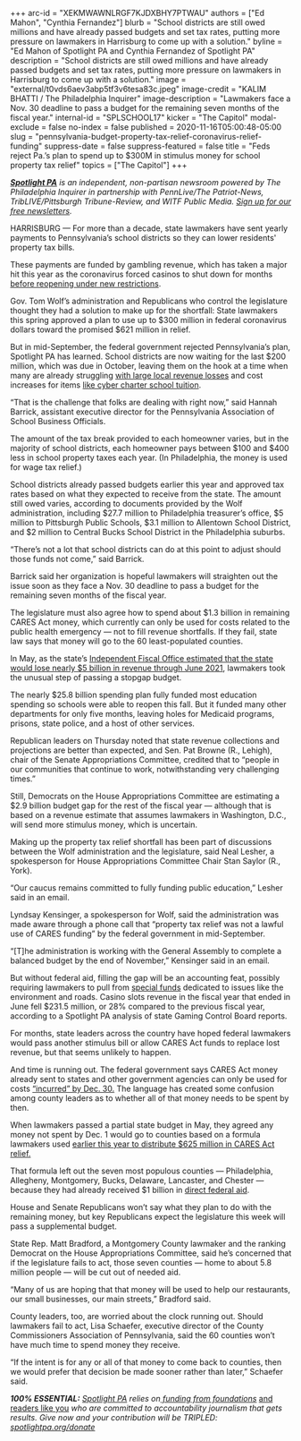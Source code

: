 +++
arc-id = "XEKMWAWNLRGF7KJDXBHY7PTWAU"
authors = ["Ed Mahon", "Cynthia Fernandez"]
blurb = "School districts are still owed millions and have already passed budgets and set tax rates, putting more pressure on lawmakers in Harrisburg to come up with a solution."
byline = "Ed Mahon of Spotlight PA and Cynthia Fernandez of Spotlight PA"
description = "School districts are still owed millions and have already passed budgets and set tax rates, putting more pressure on lawmakers in Harrisburg to come up with a solution."
image = "external/t0vds6aev3abp5tf3v6tesa83c.jpeg"
image-credit = "KALIM BHATTI / The Philadelphia Inquirer"
image-description = "Lawmakers face a Nov. 30 deadline to pass a budget for the remaining seven months of the fiscal year."
internal-id = "SPLSCHOOL17"
kicker = "The Capitol"
modal-exclude = false
no-index = false
published = 2020-11-16T05:00:48-05:00
slug = "pennsylvania-budget-property-tax-relief-coronavirus-relief-funding"
suppress-date = false
suppress-featured = false
title = "Feds reject Pa.’s plan to spend up to $300M in stimulus money for school property tax relief"
topics = ["The Capitol"]
+++

<a href="https://www.spotlightpa.org/"><i><b>Spotlight PA</b></i></a><i> is an independent, non-partisan newsroom powered by The Philadelphia Inquirer in partnership with PennLive/The Patriot-News, TribLIVE/Pittsburgh Tribune-Review, and WITF Public Media. </i><a href="https://www.spotlightpa.org/newsletters"><i>Sign up for our free newsletters</i></a><i>.</i>

HARRISBURG — For more than a decade, state lawmakers have sent yearly payments to Pennsylvania’s school districts so they can lower residents' property tax bills.

These payments are funded by gambling revenue, which has taken a major hit this year as the coronavirus forced casinos to shut down for months <a href="https://www.casino.org/news/pennsylvania-casino-closures-cost-state-424m-in-lost-taxes/">before reopening under new restrictions</a>.

Gov. Tom Wolf’s administration and Republicans who control the legislature thought they had a solution to make up for the shortfall: State lawmakers this spring approved a plan to use up to $300 million in federal coronavirus dollars toward the promised $621 million in relief.

But in mid-September, the federal government rejected Pennsylvania’s plan, Spotlight PA has learned. School districts are now waiting for the last $200 million, which was due in October, leaving them on the hook at a time when many are already struggling <a href="https://web.archive.org/20201116104329/https://www.pasbo.org/blog_home.asp?Display=122&link_id=0&can_id=2851c4d18158ae40ff4e87a6d0906fd0&source=email-act-now-to-prevent-catastrophic-cuts-to-your-local-public-schools&email_referrer=email_795325&email_subject=act-now-to-prevent-catastrophic-cuts-to-your-local-public-schools">with large local revenue losses</a> and cost increases for items <a href="https://web.archive.org/20201101051757/https://www.pasbo.org/blog_home.asp?Display=123">like cyber charter school tuition</a>.

“That is the challenge that folks are dealing with right now,” said Hannah Barrick, assistant executive director for the Pennsylvania Association of School Business Officials.

The amount of the tax break provided to each homeowner varies, but in the majority of school districts, each homeowner pays between $100 and $400 less in school property taxes each year. (In Philadelphia, the money is used for wage tax relief.)

<script src="https://www.spotlightpa.org/embed.js" async></script><div data-spl-embed-version="1" data-spl-src="https://www.spotlightpa.org/embeds/newsletter/"></div>

School districts already passed budgets earlier this year and approved tax rates based on what they expected to receive from the state. The amount still owed varies, according to documents provided by the Wolf administration, including $27.7 million to Philadelphia treasurer’s office, $5 million to Pittsburgh Public Schools, $3.1 million to Allentown School District, and $2 million to Central Bucks School District in the Philadelphia suburbs.

“There’s not a lot that school districts can do at this point to adjust should those funds not come,” said Barrick.

Barrick said her organization is hopeful lawmakers will straighten out the issue soon as they face a Nov. 30 deadline to pass a budget for the remaining seven months of the fiscal year.

The legislature must also agree how to spend about $1.3 billion in remaining CARES Act money, which currently can only be used for costs related to the public health emergency — not to fill revenue shortfalls. If they fail, state law says that money will go to the 60 least-populated counties.

In May, as the state’s <a href="https://www.inquirer.com/politics/pennsylvania/spl/pennsylvania-5-billion-shortfall-budget-2020-coronavirus-20200526.html">Independent Fiscal Office estimated that the state would lose nearly $5 billion in revenue through June 2021</a>, lawmakers took the unusual step of passing a stopgap budget.

The nearly $25.8 billion spending plan fully funded most education spending so schools were able to reopen this fall. But it funded many other departments for only five months, leaving holes for Medicaid programs, prisons, state police, and a host of other services.

Republican leaders on Thursday noted that state revenue collections and projections are better than expected, and Sen. Pat Browne (R., Lehigh), chair of the Senate Appropriations Committee, credited that to “people in our communities that continue to work, notwithstanding very challenging times.”

Still, Democrats on the House Appropriations Committee are estimating a $2.9 billion budget gap for the rest of the fiscal year — although that is based on a revenue estimate that assumes lawmakers in Washington, D.C., will send more stimulus money, which is uncertain.

Making up the property tax relief shortfall has been part of discussions between the Wolf administration and the legislature, said Neal Lesher, a spokesperson for House Appropriations Committee Chair Stan Saylor (R., York).

“Our caucus remains committed to fully funding public education,” Lesher said in an email.

Lyndsay Kensinger, a spokesperson for Wolf, said the administration was made aware through a phone call that “property tax relief was not a lawful use of CARES funding” by the federal government in mid-September.

“[T]he administration is working with the General Assembly to complete a balanced budget by the end of November,” Kensinger said in an email.

But without federal aid, filling the gap will be an accounting feat, possibly requiring lawmakers to pull from <a href="https://www.spotlightpa.org/news/2020/03/special-funds-pennsylvania-budget-horse-racing-industry/">special funds</a> dedicated to issues like the environment and roads. Casino slots revenue in the fiscal year that ended in June fell $231.5 million, or 28% compared to the previous fiscal year, according to a Spotlight PA analysis of state Gaming Control Board reports.

For months, state leaders across the country have hoped federal lawmakers would pass another stimulus bill or allow CARES Act funds to replace lost revenue, but that seems unlikely to happen.

And time is running out. The federal government says CARES Act money already sent to states and other government agencies can only be used for costs <a href="https://home.treasury.gov/policy-issues/cares/state-and-local-governments">“incurred” by Dec. 30.</a> The language has created some confusion among county leaders as to whether all of that money needs to be spent by then.

When lawmakers passed a partial state budget in May, they agreed any money not spent by Dec. 1 would go to counties based on a formula lawmakers used <a href="https://www.witf.org/2020/06/09/pa-s-largest-counties-receive-almost-twice-as-much-cares-act-funding-per-resident-as-the-remainder-of-the-state/">earlier this year to distribute $625 million in CARES Act relief.</a>

<script src="https://www.spotlightpa.org/embed.js" async></script><div data-spl-embed-version="1" data-spl-src="https://www.spotlightpa.org/embeds/donate/?teaser_text=Spotlight%20PA%20provides%20essential%2C%20public-service%20journalism%20thanks%20to%20its%20dedicated%20and%20passionate%20members.%20%3Cb%3EJoin%20today%20and%20we'll%20DOUBLE%20your%20gift.%3C%2Fb%3E&cta_text=YES%2C%20DOUBLE%20MY%20GIFT&eyebrow_text=BECOME%20A%20MEMBER"></div>

That formula left out the seven most populous counties — Philadelphia, Allegheny, Montgomery, Bucks, Delaware, Lancaster, and Chester — because they had already received $1 billion in <a href="https://www.spotlightpa.org/news/2020/04/budget-shortfall-federal-stimulus-state-aid-pennsylvania-coronavirus/">direct federal aid</a>.

House and Senate Republicans won’t say what they plan to do with the remaining money, but key Republicans expect the legislature this week will pass a supplemental budget.

State Rep. Matt Bradford, a Montgomery County lawmaker and the ranking Democrat on the House Appropriations Committee, said he’s concerned that if the legislature fails to act, those seven counties — home to about 5.8 million people — will be cut out of needed aid.

“Many of us are hoping that that money will be used to help our restaurants, our small businesses, our main streets,” Bradford said.

County leaders, too, are worried about the clock running out. Should lawmakers fail to act, Lisa Schaefer, executive director of the County Commissioners Association of Pennsylvania, said the 60 counties won’t have much time to spend money they receive.

“If the intent is for any or all of that money to come back to counties, then we would prefer that decision be made sooner rather than later,” Schaefer said.

<i><b>100% ESSENTIAL:</b></i><i> </i><a href="https://www.spotlightpa.org/"><i>Spotlight PA</i></a><i> relies on</i><a href="https://www.spotlightpa.org/support"><i> funding from foundations</i></a><i> </i><a href="https://www.spotlightpa.org/support">and readers like you</a><i> who are committed to accountability journalism that gets results. Give now and your contribution will be TRIPLED: </i><a href="http://spotlightpa.org/donate"><i>spotlightpa.org/donate</i></a>
